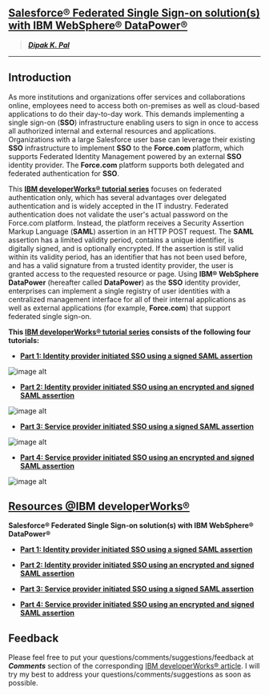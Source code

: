 [Salesforce® Federated Single Sign-on solution(s) with IBM WebSphere® DataPower®][9]
----------------------------------------

> ***[Dipak K. Pal][14]***


----------

Introduction
------------

As more institutions and organizations offer services and collaborations online, employees need to access both on-premises as well as cloud-based applications to do their day-to-day work. This demands implementing a single sign-on (**SSO**) infrastructure enabling users to sign in once to access all authorized internal and external resources and applications. Organizations with a large Salesforce user base can leverage their existing **SSO** infrastructure to implement **SSO** to the **Force.com** platform, which supports Federated Identity Management powered by an external **SSO** identity provider. The **Force.com** platform supports both delegated and federated authentication for **SSO**.

This **[IBM developerWorks® tutorial series][9]** focuses on federated authentication only, which has several advantages over delegated authentication and is widely accepted in the IT industry. Federated authentication does not validate the user's actual password on the Force.com platform. Instead, the platform receives a Security Assertion Markup Language (**SAML**) assertion in an HTTP POST request. The **SAML** assertion has a limited validity period, contains a unique identifier, is digitally signed, and is optionally encrypted. If the assertion is still valid within its validity period, has an identifier that has not been used before, and has a valid signature from a trusted identity provider, the user is granted access to the requested resource or page. Using **IBM® WebSphere DataPower** (hereafter called **DataPower**) as the **SSO** identity provider, enterprises can implement a single registry of user identities with a centralized management interface for all of their internal applications as well as external applications (for example, **Force.com**) that support federated single sign-on.

**This [IBM developerWorks® tutorial series][9] consists of the following four tutorials:**


 - **[Part 1: Identity provider initiated
   SSO using a signed SAML assertion][1]**

![image alt][2]

 - **[Part 2: Identity provider initiated
   SSO using an encrypted and signed
   SAML assertion][3]**

![image alt][4]

 - **[Part 3: Service provider initiated
   SSO using a signed SAML assertion][5]**

![image alt][6]

 - **[Part 4: Service provider initiated
   SSO using an encrypted and signed
   SAML assertion][7]**

![image alt][8]

[Resources @IBM developerWorks®][9]
---------

**Salesforce® Federated Single Sign-on solution(s) with IBM WebSphere® DataPower®**

 - **[Part 1: Identity provider initiated
   SSO using a signed SAML assertion][10]**

 - **[Part 2: Identity provider initiated
   SSO using an encrypted and signed
   SAML assertion][11]**

 - **[Part 3: Service provider initiated
   SSO using a signed SAML assertion][12]**

 - **[Part 4: Service provider initiated
   SSO using an encrypted and signed
   SAML assertion][13]**

Feedback
--------

Please feel free to put your questions/comments/suggestions/feedback at ***Comments*** section of the corresponding [IBM developerWorks® article][9]. I will try my best to address your questions/comments/suggestions as soon as possible.


  [1]: http://www.ibm.com/developerworks/websphere/library/techarticles/1505_pal1/1505_pal1.html
  [2]: 
http://www.ibm.com/developerworks/websphere/library/techarticles/1505_pal1/images/figure2.png
  [3]:  http://www.ibm.com/developerworks/websphere/library/techarticles/1505_pal2/1505_pal2.html
  [4]: 
http://www.ibm.com/developerworks/websphere/library/techarticles/1505_pal2/images/figure1.png
  [5]: http://www.ibm.com/developerworks/websphere/library/techarticles/1505_pal3/1505_pal3.html
  [6]: 
http://www.ibm.com/developerworks/websphere/library/techarticles/1505_pal3/images/figure2.png
  [7]: http://www.ibm.com/developerworks/websphere/library/techarticles/1505_pal4/1505_pal4.html
  [8]: 
http://www.ibm.com/developerworks/websphere/library/techarticles/1505_pal4/images/figure1.png
  [9]: http://www.ibm.com/developerworks/views/websphere/libraryview.jsp?search_by=Implementing+Salesforce+federated+single
  [10]: http://www.ibm.com/developerworks/websphere/library/techarticles/1505_pal1/1505_pal1.html
  [11]:  http://www.ibm.com/developerworks/websphere/library/techarticles/1505_pal2/1505_pal2.html
  [12]: http://www.ibm.com/developerworks/websphere/library/techarticles/1505_pal3/1505_pal3.html
  [13]: http://www.ibm.com/developerworks/websphere/library/techarticles/1505_pal4/1505_pal4.html
  [14]: https://www.linkedin.com/in/dipakpal/

